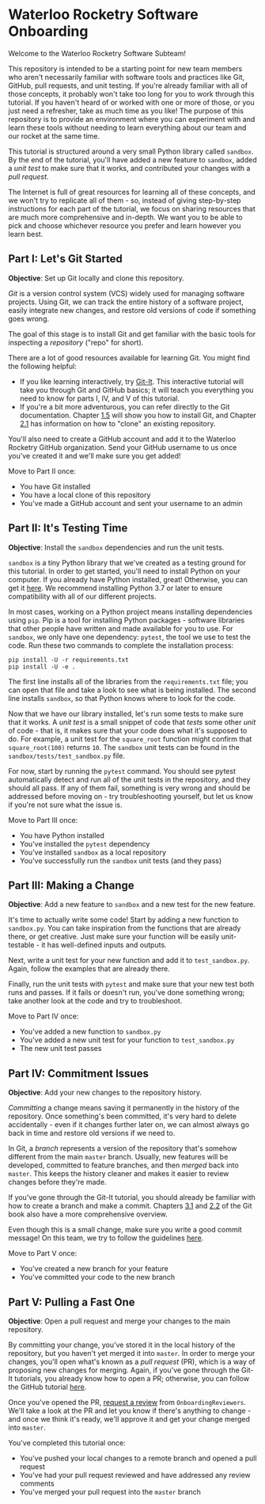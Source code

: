 # Waterloo Rocketry Software Onboarding

Welcome to the Waterloo Rocketry Software Subteam!

This repository is intended to be a starting point for new team members
who aren't necessarily familiar with software tools and practices like
Git, GitHub, pull requests, and unit testing. If you're already familiar
with all of those concepts, it probably won't take too long for you to
work through this tutorial. If you haven't heard of or worked with one
or more of those, or you just need a refresher, take as much time as you
like! The purpose of this repository is to provide an environment where
you can experiment with and learn these tools without needing to learn
everything about our team and our rocket at the same time.

This tutorial is structured around a very small Python library called
`sandbox`. By the end of the tutorial, you'll have added a new feature
to `sandbox`, added a *unit test* to make sure that it works, and
contributed your changes with a *pull request*.

The Internet is full of great resources for learning all of these
concepts, and we won't try to replicate all of them - so, instead of
giving step-by-step instructions for each part of the tutorial, we
focus on sharing resources that are much more comprehensive and
in-depth. We want you to be able to pick and choose whichever resource
you prefer and learn however you learn best.

## Part I: Let's Git Started

**Objective**: Set up Git locally and clone this repository.

*Git* is a version control system (VCS) widely used for managing
software projects. Using Git, we can track the entire history of a
software project, easily integrate new changes, and restore old versions
of code if something goes wrong.

The goal of this stage is to install Git and get familiar with the basic
tools for inspecting a _repository_ ("repo" for short).

There are a lot of good resources available for learning Git. You might
find the following helpful:
- If you like learning interactively, try [Git-It](https://github.com/jlord/git-it-electron).
This interactive tutorial will take you through Git and GitHub basics;
it will teach you everything you need to know for parts I, IV, and V of
this tutorial.
- If you're a bit more adventurous, you can refer directly to the Git
documentation. Chapter [1.5](https://git-scm.com/book/en/v2/Getting-Started-Installing-Git)
will show you how to install Git, and Chapter [2.1](https://git-scm.com/book/en/v2/Git-Basics-Getting-a-Git-Repository)
has information on how to "clone" an existing repository.

You'll also need to create a GitHub account and add it to the Waterloo
Rocketry GitHub organization. Send your GitHub username to us once
you've created it and we'll make sure you get added!

Move to Part II once:
- You have Git installed
- You have a local clone of this repository
- You've made a GitHub account and sent your username to an admin

## Part II: It's Testing Time

**Objective**: Install the `sandbox` dependencies and run the unit
tests.

`sandbox` is a tiny Python library that we've created as a testing
ground for this tutorial. In order to get started, you'll need to
install Python on your computer. If you already have Python installed,
great! Otherwise, you can get it [here](https://www.python.org/downloads/).
We recommend installing Python 3.7 or later to ensure compatibility with
all of our different projects.

In most cases, working on a Python project means installing dependencies
using `pip`. Pip is a tool for installing Python packages - software
libraries that other people have written and made available for you to
use. For `sandbox`, we only have one dependency: `pytest`, the tool we
use to test the code. Run these two commands to complete the
installation process:
```
pip install -U -r requirements.txt
pip install -U -e .
```
The first line installs all of the libraries from the `requirements.txt`
file; you can open that file and take a look to see what is being
installed. The second line installs `sandbox`, so that Python knows
where to look for the code.

Now that we have our library installed, let's run some tests to make
sure that it works. A _unit test_ is a small snippet of code that
_tests_ some other _unit_ of code - that is, it makes sure that your
code does what it's supposed to do. For example, a unit test for the
`square_root` function might confirm that `square_root(100)` returns
`10`. The `sandbox` unit tests can be found in the
`sandbox/tests/test_sandbox.py` file.

For now, start by running the `pytest` command. You should see pytest
automatically detect and run all of the unit tests in the repository,
and they should all pass. If any of them fail, something is very wrong
and should be addressed before moving on - try troubleshooting yourself,
but let us know if you're not sure what the issue is.

Move to Part III once:
- You have Python installed
- You've installed the `pytest` dependency
- You've installed `sandbox` as a local repository
- You've successfully run the `sandbox` unit tests (and they pass)

## Part III: Making a Change

**Objective**: Add a new feature to `sandbox` and a new test for the new
feature.

It's time to actually write some code! Start by adding a new function to
`sandbox.py`. You can take inspiration from the functions that are
already there, or get creative. Just make sure your function will be
easily unit-testable - it has well-defined inputs and outputs.

Next, write a unit test for your new function and add it to
`test_sandbox.py`. Again, follow the examples that are already there.

Finally, run the unit tests with `pytest` and make sure that your new
test both runs and passes. If it fails or doesn't run, you've done
something wrong; take another look at the code and try to troubleshoot.

Move to Part IV once:
- You've added a new function to `sandbox.py`
- You've added a new unit test for your function to `test_sandbox.py`
- The new unit test passes

## Part IV: Commitment Issues

**Objective**: Add your new changes to the repository history.

_Committing_ a change means saving it permanently in the history of the
repository. Once something's been committed, it's very hard to delete
accidentally - even if it changes further later on, we can almost always
go back in time and restore old versions if we need to.

In Git, a _branch_ represents a version of the repository that's
somehow different from the main `master` branch. Usually, new features
will be developed, committed to feature branches, and then _merged_
back into `master`. This keeps the history cleaner and makes it easier
to review changes before they're made.

If you've gone through the Git-It tutorial, you should already be
familiar with how to create a branch and make a commit. Chapters
[3.1](https://git-scm.com/book/en/v2/Git-Branching-Branches-in-a-Nutshell) and
[2.2](https://git-scm.com/book/en/v2/Git-Basics-Recording-Changes-to-the-Repository)
of the Git book also have a more comprehensive overview.

Even though this is a small change, make sure you write a good commit
message! On this team, we try to follow the guidelines [here](https://chris.beams.io/posts/git-commit/).

Move to Part V once:
- You've created a new branch for your feature
- You've committed your code to the new branch

## Part V: Pulling a Fast One

**Objective**: Open a pull request and merge your changes to the main
repository.

By committing your change, you've stored it in the local history of the
repository, but you haven't yet merged it into `master`. In order to
merge your changes, you'll open what's known as a _pull request_ (PR),
which is a way of proposing new changes for merging. Again, if you've
gone through the Git-It tutorials, you already know how to open a PR;
otherwise, you can follow the GitHub tutorial [here](https://docs.github.com/en/free-pro-team@latest/github/collaborating-with-issues-and-pull-requests/creating-a-pull-request).

Once you've opened the PR, [request a review](https://docs.github.com/en/free-pro-team@latest/github/collaborating-with-issues-and-pull-requests/requesting-a-pull-request-review)
from `OnboardingReviewers`. We'll take a look at the PR and let you know
if there's anything to change - and once we think it's ready, we'll
approve it and get your change merged into `master`.

You've completed this tutorial once:
- You've pushed your local changes to a remote branch and opened a pull
request
- You've had your pull request reviewed and have addressed any review
comments
- You've merged your pull request into the `master` branch
